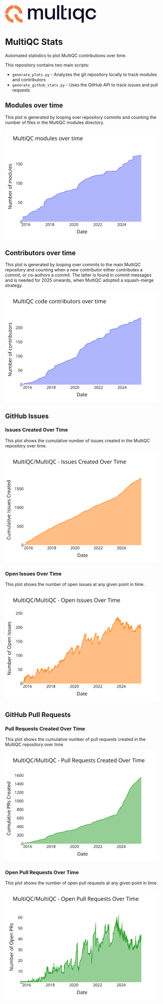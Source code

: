 <h1>
<picture>
  <source media="(prefers-color-scheme: dark)" srcset="https://github.com/MultiQC/MultiQC/raw/main/docs/images/MultiQC_logo_darkbg.png">
  <source media="(prefers-color-scheme: light)" srcset="https://github.com/MultiQC/MultiQC/raw/main/docs/images/MultiQC_logo.png">
  <img src="https://github.com/MultiQC/MultiQC/raw/main/docs/images/MultiQC_logo.png" alt="MultiQC" width=300>
</picture>
</h1>

# MultiQC Stats

Automated statistics to plot MultiQC contributions over time.

This repository contains two main scripts:
- `generate_plots.py` - Analyzes the git repository locally to track modules and contributors
- `generate_github_stats.py` - Uses the GitHub API to track issues and pull requests

## Modules over time

This plot is generated by looping over repository commits and counting the number of files in the MultiQC modules directory.

<picture>
  <source media="(prefers-color-scheme: dark)" srcset="modules_over_time_dark.svg">
  <source media="(prefers-color-scheme: light)" srcset="modules_over_time_light.svg">
  <img src="modules_over_time_light.svg" alt="Modules over time">
</picture>

## Contributors over time

This plot is generated by looping over commits to the main MultiQC repository and counting when a new contributor either contributes a commit, or co-authors a commit. The latter is found in commit messages and is needed for 2025 onwards, when MultiQC adopted a squash-merge strategy.

<picture>
  <source media="(prefers-color-scheme: dark)" srcset="contributors_over_time_dark.svg">
  <source media="(prefers-color-scheme: light)" srcset="contributors_over_time_light.svg">
  <img src="contributors_over_time_light.svg" alt="Contributors over time">
</picture>

## GitHub Issues

### Issues Created Over Time

This plot shows the cumulative number of issues created in the MultiQC repository over time.

<picture>
  <source media="(prefers-color-scheme: dark)" srcset="issues_created_dark.svg">
  <source media="(prefers-color-scheme: light)" srcset="issues_created_light.svg">
  <img src="issues_created_light.svg" alt="Issues created over time">
</picture>

### Open Issues Over Time

This plot shows the number of open issues at any given point in time.

<picture>
  <source media="(prefers-color-scheme: dark)" srcset="issues_open_dark.svg">
  <source media="(prefers-color-scheme: light)" srcset="issues_open_light.svg">
  <img src="issues_open_light.svg" alt="Open issues over time">
</picture>

## GitHub Pull Requests

### Pull Requests Created Over Time

This plot shows the cumulative number of pull requests created in the MultiQC repository over time.

<picture>
  <source media="(prefers-color-scheme: dark)" srcset="prs_created_dark.svg">
  <source media="(prefers-color-scheme: light)" srcset="prs_created_light.svg">
  <img src="prs_created_light.svg" alt="PRs created over time">
</picture>

### Open Pull Requests Over Time

This plot shows the number of open pull requests at any given point in time.

<picture>
  <source media="(prefers-color-scheme: dark)" srcset="prs_open_dark.svg">
  <source media="(prefers-color-scheme: light)" srcset="prs_open_light.svg">
  <img src="prs_open_light.svg" alt="Open PRs over time">
</picture>
